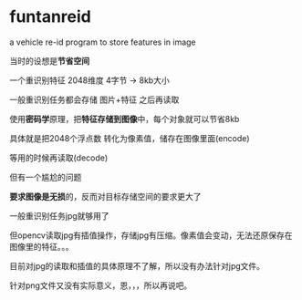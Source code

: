 # funtanreid
a vehicle re-id program to store features in image

当时的设想是**节省空间**

一个重识别特征 2048维度 4字节 -> 8kb大小

一般重识别任务都会存储 图片+特征 之后再读取

使用**密码学**原理，把**特征存储到图像**中，每个对象就可以节省8kb

具体就是把2048个浮点数 转化为像素值，储存在图像里面(encode)

等用的时候再读取(decode)

但有一个尴尬的问题

**要求图像是无损**的，反而对目标存储空间的要求更大了

一般重识别任务jpg就够用了

但opencv读取jpg有插值操作，存储jpg有压缩。像素值会变动，无法还原保存在图像里的特征。。。

目前对jpg的读取和插值的具体原理不了解，所以没有办法针对jpg文件。

针对png文件又没有实际意义，恩，，，所以再说吧。
